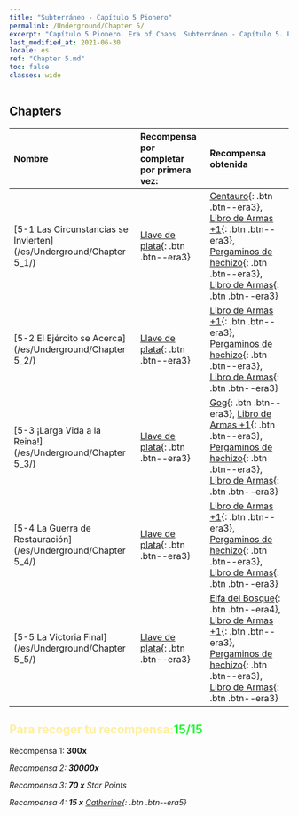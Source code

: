 ```yaml
---
title: "Subterráneo - Capítulo 5 Pionero"
permalink: /Underground/Chapter 5/
excerpt: "Capítulo 5 Pionero. Era of Chaos  Subterráneo - Capítulo 5. Pionero"
last_modified_at: 2021-06-30
locale: es
ref: "Chapter 5.md"
toc: false
classes: wide
---
```


## Chapters

  | Nombre |  Recompensa por completar por primera vez: | Recompensa obtenida |
  |:------------|:------------|:------------| 
  | [5-1 Las Circunstancias se Invierten](/es/Underground/Chapter 5_1/) | [Llave de plata](/ItemsES/con_693/){: .btn .btn--era3} | [Centauro](/ItemsES/unt_199/){: .btn .btn--era3}, [Libro de Armas +1](/ItemsES/mat_25/){: .btn .btn--era3}, [Pergaminos de hechizo](/ItemsES/con_694/){: .btn .btn--era3}, [Libro de Armas](/ItemsES/mat_18/){: .btn .btn--era3} |
  | [5-2 El Ejército se Acerca](/es/Underground/Chapter 5_2/) | [Llave de plata](/ItemsES/con_693/){: .btn .btn--era3} | [Libro de Armas +1](/ItemsES/mat_25/){: .btn .btn--era3}, [Pergaminos de hechizo](/ItemsES/con_694/){: .btn .btn--era3}, [Libro de Armas](/ItemsES/mat_18/){: .btn .btn--era3} |
  | [5-3 ¡Larga Vida a la Reina!](/es/Underground/Chapter 5_3/) | [Llave de plata](/ItemsES/con_693/){: .btn .btn--era3} | [Gog](/ItemsES/unt_227/){: .btn .btn--era3}, [Libro de Armas +1](/ItemsES/mat_25/){: .btn .btn--era3}, [Pergaminos de hechizo](/ItemsES/con_694/){: .btn .btn--era3}, [Libro de Armas](/ItemsES/mat_18/){: .btn .btn--era3} |
  | [5-4 La Guerra de Restauración](/es/Underground/Chapter 5_4/) | [Llave de plata](/ItemsES/con_693/){: .btn .btn--era3} | [Libro de Armas +1](/ItemsES/mat_25/){: .btn .btn--era3}, [Pergaminos de hechizo](/ItemsES/con_694/){: .btn .btn--era3}, [Libro de Armas](/ItemsES/mat_18/){: .btn .btn--era3} |
  | [5-5 La Victoria Final](/es/Underground/Chapter 5_5/) | [Llave de plata](/ItemsES/con_693/){: .btn .btn--era3} | [Elfa del Bosque](/ItemsES/unt_201/){: .btn .btn--era4}, [Libro de Armas +1](/ItemsES/mat_25/){: .btn .btn--era3}, [Pergaminos de hechizo](/ItemsES/con_694/){: .btn .btn--era3}, [Libro de Armas](/ItemsES/mat_18/){: .btn .btn--era3} |


## <span style="color: #ffeea0">Para recoger tu recompensa:</span><span style="color: #27f73a">15/15</span>

 Recompensa 1:  **300x** <i class="fas fa-gem"/>

 Recompensa 2:  **30000x** <i class="fas fa-coins"/>

 Recompensa 3: **70 x** Star Points

 Recompensa 4: **15 x** [Catherine](/ItemsES/her_361/){: .btn .btn--era5}

